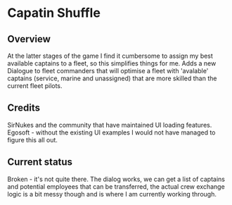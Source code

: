 # Capatin Shuffle

## Overview
At the latter stages of the game I find it cumbersome to assign my best available captains to a fleet, so this simplifies things for me. Adds a new Dialogue to fleet commanders that will optimise a fleet with 'avalable' captains (service, marine and unassigned) that are more skilled than the current fleet pilots.

## Credits
SirNukes and the community that have maintained UI loading features. 
Egosoft - without the existing UI examples I would not have managed to figure this all out.

## Current status
Broken - it's not quite there. The dialog works, we can get a list of captains and potential employees that can be transferred, the actual crew exchange logic is a bit messy though and is where I am currently working through.